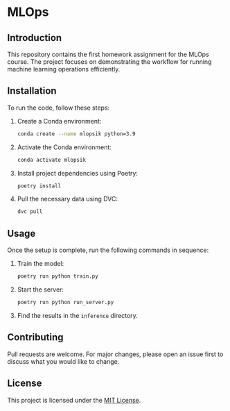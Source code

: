 # MLOps

## Introduction
This repository contains the first homework assignment for the MLOps course. The project focuses on demonstrating the workflow for running machine learning operations efficiently.

## Installation
To run the code, follow these steps:

1. Create a Conda environment:
    ```bash
    conda create --name mlopsik python=3.9
    ```

2. Activate the Conda environment:
    ```bash
    conda activate mlopsik
    ```

3. Install project dependencies using Poetry:
    ```bash
    poetry install
    ```

4. Pull the necessary data using DVC:
    ```bash
    dvc pull
    ```

## Usage
Once the setup is complete, run the following commands in sequence:

1. Train the model:
    ```bash
    poetry run python train.py
    ```

2. Start the server:
    ```bash
    poetry run python run_server.py
    ```

3. Find the results in the `inference` directory.

## Contributing
Pull requests are welcome. For major changes, please open an issue first to discuss what you would like to change.

## License
This project is licensed under the [MIT License](LICENSE).
